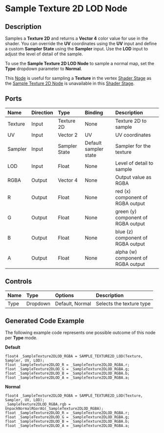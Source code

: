 # Sample Texture 2D LOD Node

## Description

Samples a **Texture 2D** and returns a **Vector 4** color value for use in the shader. You can override the **UV** coordinates using the **UV** input and define a custom **Sampler State** using the **Sampler** input. Use the **LOD** input to adjust the level of detail of the sample.

To use the **Sample Texture 2D LOD Node** to sample a normal map, set the **Type** dropdown parameter to **Normal**.

This [Node](Node.md) is useful for sampling a **Texture** in the vertex [Shader Stage](Shader-Stage.md) as the [Sample Texture 2D Node](Sample-Texture-2D-Node.md) is unavailable in this [Shader Stage](Shader-Stage.md). 

## Ports

| Name        | Direction           | Type  | Binding | Description |
|:------------ |:-------------|:-----|:---|:---|
| Texture |	Input |	Texture 2D  | None | Texture 2D to sample |
| UV      | Input |	Vector 2    | 	UV	| UV coordinates |
| Sampler | Input |	Sampler State | Default sampler state | Sampler for the texture |
| LOD   |	Input |	Float     | None | Level of detail to sample |
| RGBA	| Output	| Vector 4	| None	| Output value as RGBA |
| R	    | Output	| Float   	| None	| red (x) component of RGBA output |
| G	    | Output	| Float   	| None	| green (y) component of RGBA output |
| B	    | Output	| Float   	| None	| blue (z) component of RGBA output |
| A     |	Output	| Float   	| None | alpha (w) component of RGBA output |

## Controls

| Name        | Type           | Options  | Description |
|:------------ |:-------------|:-----|:---|
|  Type   | Dropdown | Default, Normal | Selects the texture type |

## Generated Code Example

The following example code represents one possible outcome of this node per **Type** mode.

**Default**

```
float4 _SampleTexture2DLOD_RGBA = SAMPLE_TEXTURE2D_LOD(Texture, Sampler, UV, LOD);
float _SampleTexture2DLOD_R = _SampleTexture2DLOD_RGBA.r;
float _SampleTexture2DLOD_G = _SampleTexture2DLOD_RGBA.g;
float _SampleTexture2DLOD_B = _SampleTexture2DLOD_RGBA.b;
float _SampleTexture2DLOD_A = _SampleTexture2DLOD_RGBA.a;
```

**Normal**

```
float4 _SampleTexture2DLOD_RGBA = SAMPLE_TEXTURE2D_LOD(Texture, Sampler, UV, LOD);
_SampleTexture2DLOD_RGBA.rgb = UnpackNormalRGorAG(_SampleTexture2DLOD_RGBA);
float _SampleTexture2DLOD_R = _SampleTexture2DLOD_RGBA.r;
float _SampleTexture2DLOD_G = _SampleTexture2DLOD_RGBA.g;
float _SampleTexture2DLOD_B = _SampleTexture2DLOD_RGBA.b;
float _SampleTexture2DLOD_A = _SampleTexture2DLOD_RGBA.a;
```